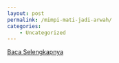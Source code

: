 ```yaml
---
layout: post
permalink: /mimpi-mati-jadi-arwah/
categories:
    - Uncategorized
---
```


[Baca Selengkapnya](/02)